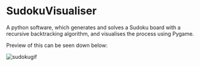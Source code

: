# SudokuVisualiser
 A python software, which generates and solves a Sudoku board with a recursive backtracking algorithm, and visualises the process using Pygame.

Preview of this can be seen down below:

![sudokugif](https://user-images.githubusercontent.com/77499395/146783223-5d0bfaa4-6ca2-4414-9f45-ece37e1073d6.gif)
